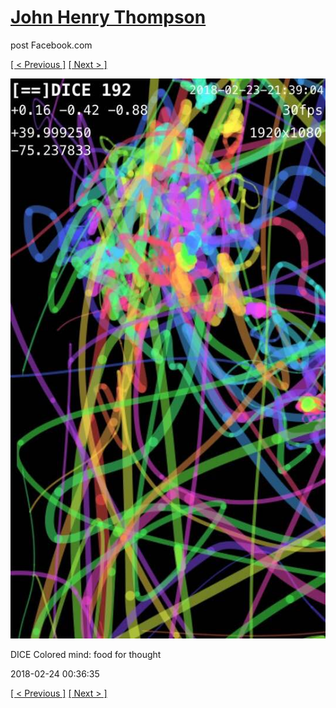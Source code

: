 # [John Henry Thompson](../README.md)
post Facebook.com

[[ < Previous ]](2018-02-24-1.md) [[ Next > ]](2018-02-23-1.md)

[![](../media/2018-02-24/Timeline-Photos-DICE-Colored-mind-food-for-thought.jpg)](../README.md)

DICE Colored mind: food for thought

2018-02-24 00:36:35

[[ < Previous ]](2018-02-24-1.md) [[ Next > ]](2018-02-23-1.md)